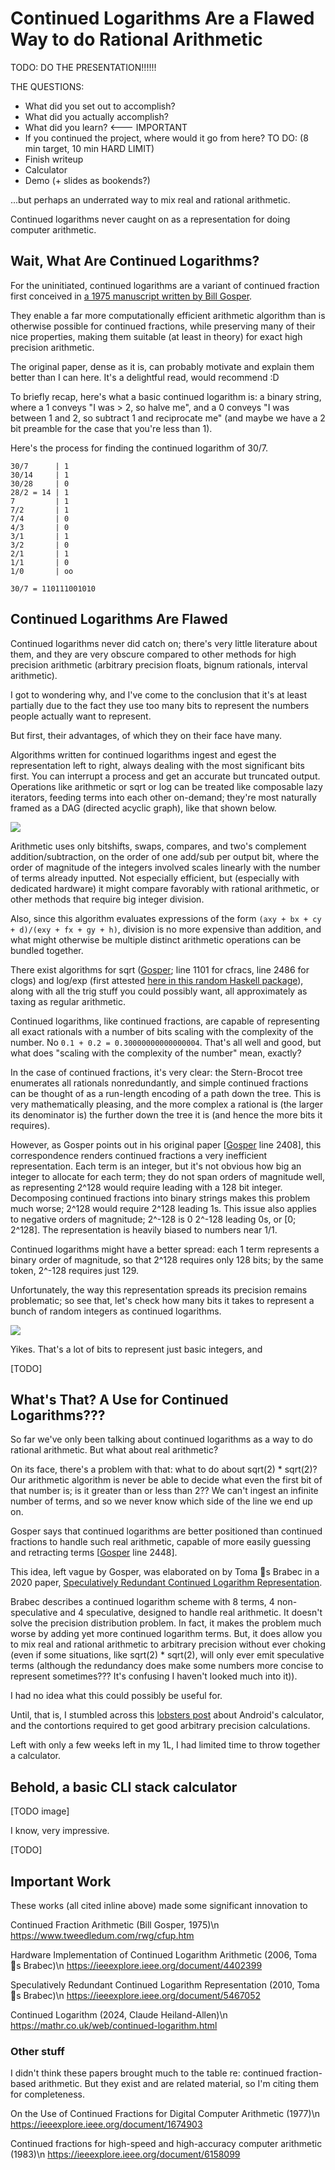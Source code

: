 Continued Logarithms Are a Flawed Way to do Rational Arithmetic
=

TODO: DO THE PRESENTATION!!!!!!

THE QUESTIONS:
- What did you set out to accomplish?
- What did you actually accomplish?
- What did you learn? <--- IMPORTANT
- If you continued the project, where would it go from here?
TO DO: (8 min target, 10 min HARD LIMIT)
- Finish writeup
- Calculator
- Demo (+ slides as bookends?)

...but perhaps an underrated way to mix real and rational arithmetic.

Continued logarithms never caught on as a representation for doing computer arithmetic.

## Wait, What Are Continued Logarithms?

For the uninitiated, continued logarithms are a variant of continued fraction first conceived in [a 1975 manuscript written by Bill Gosper](https://www.tweedledum.com/rwg/cfup.htm).

They enable a far more computationally efficient arithmetic algorithm than is otherwise possible for continued fractions, while preserving many of their nice properties, making them suitable (at least in theory) for exact high precision arithmetic.

The original paper, dense as it is, can probably motivate and explain them better than I can here. It's a delightful read, would recommend :D

To briefly recap, here's what a basic continued logarithm is: a binary string, where a 1 conveys "I was > 2, so halve me", and a 0 conveys "I was between 1 and 2, so subtract 1 and reciprocate me" (and maybe we have a 2 bit preamble for the case that you're less than 1).

Here's the process for finding the continued logarithm of 30/7.

```
30/7      | 1
30/14     | 1
30/28     | 0
28/2 = 14 | 1
7         | 1
7/2       | 1
7/4       | 0
4/3       | 0
3/1       | 1
3/2       | 0
2/1       | 1
1/1       | 0
1/0       | oo

30/7 = 110111001010
```

## Continued Logarithms Are Flawed

Continued logarithms never did catch on; there's very little literature about them, and they are very obscure compared to other methods for high precision arithmetic (arbitrary precision floats, bignum rationals, interval arithmetic).

I got to wondering why, and I've come to the conclusion that it's at least partially due to the fact they use too many bits to represent the numbers people actually want to represent.

But first, their advantages, of which they on their face have many.

Algorithms written for continued logarithms ingest and egest the representation left to right, always dealing with the most significant bits first. You can interrupt a process and get an accurate but truncated output. Operations like arithmetic or sqrt or log can be treated like composable lazy iterators, feeding terms into each other on-demand; they're most naturally framed as a DAG (directed acyclic graph), like that shown below.

![](clogs-as-dag.png)

Arithmetic uses only bitshifts, swaps, compares, and two's complement addition/subtraction, on the order of one add/sub per output bit, where the order of magnitude of the integers involved scales linearly with the number of terms already inputted. Not especially efficient, but (especially with dedicated hardware) it might compare favorably with rational arithmetic, or other methods that require big integer division.

Also, since this algorithm evaluates expressions of the form `(axy + bx + cy + d)/(exy + fx + gy + h)`, division is no more expensive than addition, and what might otherwise be multiple distinct arithmetic operations can be bundled together.

There exist algorithms for sqrt ([Gosper](https://www.tweedledum.com/rwg/cfup.htm); line 1101 for cfracs, line 2486 for clogs) and log/exp (first attested [here in this random Haskell package](https://mathr.co.uk/web/continued-logarithm.html#Logarithm)), along with all the trig stuff you could possibly want, all approximately as taxing as regular arithmetic.

Continued logarithms, like continued fractions, are capable of representing all exact rationals with a number of bits scaling with the complexity of the number. No `0.1 + 0.2 = 0.30000000000000004`. That's all well and good, but what does "scaling with the complexity of the number" mean, exactly?

In the case of continued fractions, it's very clear: the Stern-Brocot tree enumerates all rationals nonredundantly, and simple continued fractions can be thought of as a run-length encoding of a path down the tree. This is very mathematically pleasing, and the more complex a rational is (the larger its denominator is) the further down the tree it is (and hence the more bits it requires).

However, as Gosper points out in his original paper [[Gosper](https://www.tweedledum.com/rwg/cfup.htm) line 2408], this correspondence renders continued fractions a very inefficient representation. Each term is an integer, but it's not obvious how big an integer to allocate for each term; they do not span orders of magnitude well, as representing 2^128 would require leading with a 128 bit integer. Decomposing continued fractions into binary strings makes this problem much worse; 2^128 would require 2^128 leading 1s. This issue also applies to negative orders of magnitude; 2^-128 is 0 2^-128 leading 0s, or [0; 2^128]. The representation is heavily biased to numbers near 1/1.

Continued logarithms might have a better spread: each 1 term represents a binary order of magnitude, so that 2^128 requires only 128 bits; by the same token, 2^-128 requires just 129.

Unfortunately, the way this representation spreads its precision remains problematic; so see that, let's check how many bits it takes to represent a bunch of random integers as continued logarithms.

![](clog-testing/rand32int-cloglen.png)

Yikes. That's a lot of bits to represent just basic integers, and

[TODO]

## What's That? A Use for Continued Logarithms???

So far we've only been talking about continued logarithms as a way to do rational arithmetic. But what about real arithmetic?

On its face, there's a problem with that: what to do about sqrt(2) * sqrt(2)? Our arithmetic algorithm is never be able to decide what even the first bit of that number is; is it greater than or less than 2?? We can't ingest an infinite number of terms, and so we never know which side of the line we end up on.

Gosper says that continued logarithms are better positioned than continued fractions to handle such real arithmetic, capable of more easily guessing and retracting terms [[Gosper](https://www.tweedledum.com/rwg/cfup.htm) line 2448].

This idea, left vague by Gosper, was elaborated on by Toma ́s Brabec in a 2020 paper, [Speculatively Redundant Continued Logarithm Representation](https://ieeexplore.ieee.org/document/5467052).

Brabec describes a continued logarithm scheme with 8 terms, 4 non-speculative and 4 speculative, designed to handle real arithmetic. It doesn't solve the precision distribution problem. In fact, it makes the problem much worse by adding yet more continued logarithm terms. But, it does allow you to mix real and rational arithmetic to arbitrary precision without ever choking (even if some situations, like sqrt(2) * sqrt(2), will only ever emit speculative terms (although the redundancy does make some numbers more concise to represent sometimes??? It's confusing I haven't looked much into it)).

I had no idea what this could possibly be useful for.

Until, that is, I stumbled across this [lobsters post](https://lobste.rs/s/xjrlj2/how_android_s_calculator_works_with_real) about Android's calculator, and the contortions required to get good arbitrary precision calculations.

Left with only a few weeks left in my 1L, I had limited time to throw together a calculator.

## Behold, a basic CLI stack calculator

[TODO image]

I know, very impressive.

[TODO]

## Important Work

These works (all cited inline above) made some significant innovation to

Continued Fraction Arithmetic (Bill Gosper, 1975)\n
https://www.tweedledum.com/rwg/cfup.htm

Hardware Implementation of Continued Logarithm Arithmetic (2006, Toma ́s Brabec)\n
https://ieeexplore.ieee.org/document/4402399

Speculatively Redundant Continued Logarithm Representation (2010, Toma ́s Brabec)\n
https://ieeexplore.ieee.org/document/5467052

Continued Logarithm (2024, Claude Heiland-Allen)\n
https://mathr.co.uk/web/continued-logarithm.html

### Other stuff

I didn't think these papers brought much to the table re: continued fraction-based arithmetic. But they exist and are related material, so I'm citing them for completeness.

On the Use of Continued Fractions for Digital Computer Arithmetic (1977)\n
https://ieeexplore.ieee.org/document/1674903

Continued fractions for high-speed and high-accuracy computer arithmetic (1983)\n
https://ieeexplore.ieee.org/document/6158099
